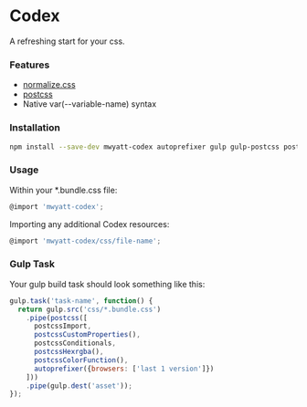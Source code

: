 # Codex
A refreshing start for your css.
### Features
- [normalize.css](https://www.npmjs.com/package/normalize.css)
- [postcss](https://www.npmjs.com/package/postcss)
- Native var(--variable-name) syntax

### Installation
```sh
npm install --save-dev mwyatt-codex autoprefixer gulp gulp-postcss postcss-color-function postcss-conditionals postcss-custom-properties postcss-hexrgba postcss-import
```
### Usage
Within your *.bundle.css file:
```javascript
@import 'mwyatt-codex';
```
Importing any additional Codex resources:
```javascript
@import 'mwyatt-codex/css/file-name';
```
### Gulp Task
Your gulp build task should look something like this:
```javascript
gulp.task('task-name', function() {
  return gulp.src('css/*.bundle.css')
    .pipe(postcss([
      postcssImport,
      postcssCustomProperties(),
      postcssConditionals,
      postcssHexrgba(),
      postcssColorFunction(),
      autoprefixer({browsers: ['last 1 version']})
    ]))
    .pipe(gulp.dest('asset'));
});
``` 

